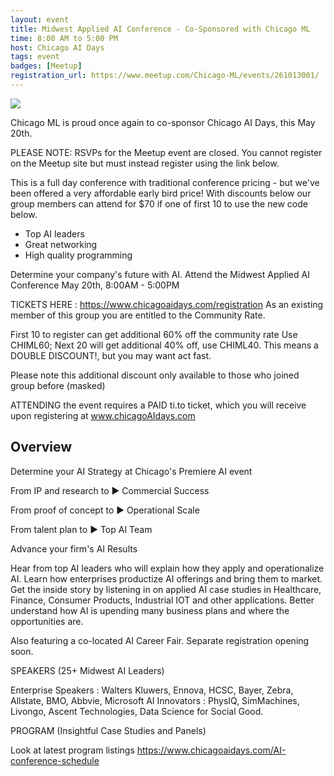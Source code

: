 ```yaml
---
layout: event
title: Midwest Applied AI Conference - Co-Sponsored with Chicago ML
time: 8:00 AM to 5:00 PM
host: Chicago AI Days
tags: event
badges: [Meetup]
registration_url: https://www.meetup.com/Chicago-ML/events/261013001/
---
```


![](https://secure.meetupstatic.com/photos/event/7/8/5/0/highres_480870800.jpeg)

Chicago ML is proud once again to co-sponsor Chicago AI Days, this May
20th.

PLEASE NOTE: RSVPs for the Meetup event are closed. You cannot
register on the Meetup site but must instead register using the link
below.

This is a full day conference with traditional conference pricing -
but we've been offered a very affordable early bird price! With
discounts below our group members can attend for $70 if one of first
10 to use the new code below.

- Top AI leaders
- Great networking
- High quality programming

Determine your company's future with AI. Attend the Midwest Applied AI
Conference May 20th, 8:00AM - 5:00PM

TICKETS HERE : https://www.chicagoaidays.com/registration As an
existing member of this group you are entitled to the Community Rate.

First 10 to register can get additional 60% off the community rate Use
CHIML60; Next 20 will get additional 40% off, use CHIML40. This means
a DOUBLE DISCOUNT!, but you may want act fast.

Please note this additional discount only available to those who
joined group before (masked)

ATTENDING the event requires a PAID ti.to ticket, which you will
receive upon registering at www.chicagoAIdays.com

## Overview

Determine your AI Strategy at Chicago's Premiere AI event

From IP and research to
► Commercial Success

From proof of concept to
► Operational Scale

From talent plan to
► Top AI Team

Advance your firm's AI Results

Hear from top AI leaders who will explain how they apply and
operationalize AI. Learn how enterprises productize AI offerings and
bring them to market. Get the inside story by listening in on applied
AI case studies in Healthcare, Finance, Consumer Products, Industrial
IOT and other applications. Better understand how AI is upending many
business plans and where the opportunities are.

Also featuring a co-located AI Career Fair. Separate registration
opening soon.

SPEAKERS (25+ Midwest AI Leaders)

Enterprise Speakers : Walters Kluwers, Ennova, HCSC, Bayer, Zebra,
Allstate, BMO, Abbvie, Microsoft AI Innovators : PhysIQ, SimMachines,
Livongo, Ascent Technologies, Data Science for Social Good.

PROGRAM (Insightful Case Studies and Panels)

Look at latest program listings
https://www.chicagoaidays.com/AI-conference-schedule
